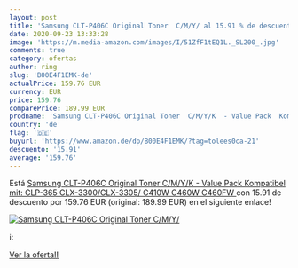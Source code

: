 ```yaml
---
layout: post
title: 'Samsung CLT-P406C Original Toner  C/M/Y/ al 15.91 % de descuento'
date: 2020-09-23 13:33:28
image: 'https://m.media-amazon.com/images/I/51ZfF1tEQ1L._SL200_.jpg'
comments: true
category: ofertas
author: ring
slug: 'B00E4F1EMK-de'
actualPrice: 159.76 EUR
currency: EUR
price: 159.76
comparePrice: 189.99 EUR
prodname: 'Samsung CLT-P406C Original Toner  C/M/Y/K  - Value Pack  Kompatibel mit: CLP-365 CLX-3300/CLX-3305/ C410W C460W C460FW '
country: 'de'
flag: '🇩🇪'
buyurl: 'https://www.amazon.de/dp/B00E4F1EMK/?tag=tolees0ca-21'
descuento: '15.91'
average: '159.76'
---
```


Está [Samsung CLT-P406C Original Toner  C/M/Y/K  - Value Pack  Kompatibel mit: CLP-365 CLX-3300/CLX-3305/ C410W C460W C460FW ](https://www.amazon.de/dp/B00E4F1EMK/?tag=tolees0ca-21) con 15.91 de descuento por 159.76 EUR (original: 189.99 EUR) en el siguiente enlace!

[![Samsung CLT-P406C Original Toner  C/M/Y/](https://m.media-amazon.com/images/I/51ZfF1tEQ1L._SL200_.jpg)](https://www.amazon.de/dp/B00E4F1EMK/?tag=tolees0ca-21)

ℹ️:


[Ver la oferta!!](https://www.amazon.de/dp/B00E4F1EMK/?tag=tolees0ca-21)

